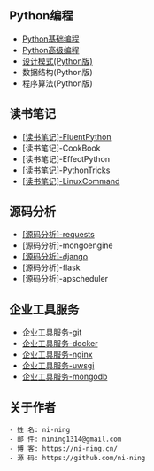 

## Python编程
- [Python基础编程](basic/)
- [Python高级编程](https://advance-python.readthedocs.io/zh_CN/latest/)
- [设计模式(Python版)](pattern/)
- 数据结构(Python版)
- 程序算法(Python版)

## 读书笔记
- [[读书笔记]-FluentPython](https://github.com/ni-ning/FluentPython)
- [读书笔记]-CookBook
- [读书笔记]-EffectPython
- [读书笔记]-PythonTricks
- [[读书笔记]-LinuxCommand](book/ubuntu)

## 源码分析
- [[源码分析]-requests](code/requests/)
- [源码分析]-mongoengine
- [[源码分析]-django](code/django/)
- [源码分析]-flask
- [源码分析]-apscheduler

## 企业工具服务
- [企业工具服务-git](tools/git)
- [企业工具服务-docker](tools/docker)
- [企业工具服务-nginx](tools/nginx)
- [企业工具服务-uwsgi](tools/uwsgi)
- [企业工具服务-mongodb](tools/mongodb)

## 关于作者
	- 姓 名: ni-ning
    - 邮 件: nining1314@gmail.com
    - 博 客: https://ni-ning.cn/
    - 源 码: https://github.com/ni-ning